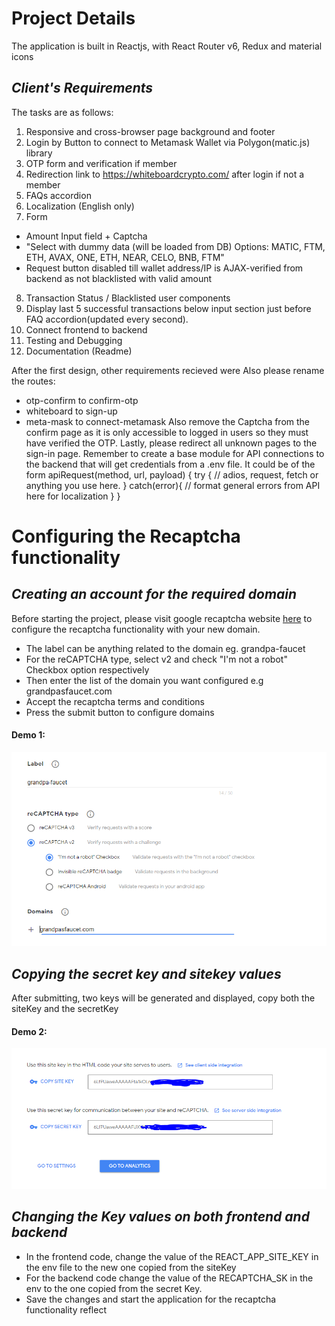 # Project Details

The application is built in Reactjs, with React Router v6, Redux and material icons

## _Client's Requirements_

The tasks are as follows:

1. Responsive and cross-browser page background and footer
2. Login by Button to connect to Metamask Wallet via Polygon(matic.js) library
3. OTP form and verification if member
4. Redirection link to https://whiteboardcrypto.com/ after login if not a member
5. FAQs accordion
6. Localization (English only)
7. Form

- Amount Input field + Captcha
- "Select with dummy data (will be loaded from DB)
  Options: MATIC, FTM, ETH, AVAX, ONE, ETH, NEAR, CELO, BNB, FTM"
- Request button disabled till wallet address/IP is AJAX-verified from backend as not blacklisted with valid amount

8. Transaction Status / Blacklisted user components
9. Display last 5 successful transactions below input section just before FAQ accordion(updated every second).
10. Connect frontend to backend
11. Testing and Debugging
12. Documentation (Readme)

After the first design, other requirements recieved were
Also please rename the routes:

- otp-confirm to confirm-otp
- whiteboard to sign-up
- meta-mask to connect-metamask
  Also remove the Captcha from the confirm page as it is only accessible to logged in users so they must have verified the OTP.
  Lastly, please redirect all unknown pages to the sign-in page.
  Remember to create a base module for API connections to the backend that will get credentials from a .env file.
  It could be of the form
  apiRequest(method, url, payload) {
  try {
  // adios, request, fetch or anything you use here.
  }
  catch(error){
  // format general errors from API here for localization
  }
  }

# Configuring the Recaptcha functionality

## _Creating an account for the required domain_

Before starting the project, please visit google recaptcha website [here](https://www.google.com/recaptcha/admin/create) to configure the recaptcha functionality with your new domain.
- The label can be anything related to the domain eg. grandpa-faucet
- For the reCAPTCHA type, select v2 and check "I'm not a robot" Checkbox option respectively
- Then enter the list of the domain you want configured e.g grandpasfaucet.com
- Accept the recaptcha terms and conditions
- Press the submit button to configure domains
#### Demo 1:
![](./src/assets/images/recaptcha.PNG?raw=true "Creating Account")

## _Copying the secret key and sitekey values_
 After submitting, two keys will be generated and displayed, copy both the siteKey and the secretKey

#### Demo 2: 
![](./src/assets/images/recaptchakeys.PNG?raw=true "Recaptcha Keys")

## _Changing the Key values on both frontend and backend_
- In the frontend code, change the value of the REACT_APP_SITE_KEY in the env file to the new one copied from the siteKey 
- For the backend code change the value of the RECAPTCHA_SK in the env to the one copied from the secret Key. 
- Save the changes and start the application for the recaptcha functionality reflect
